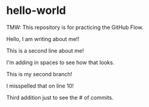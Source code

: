 # hello-world
TMW: This repository is for practicing the GitHub Flow.

Hello, I am writing about me!!

This is a second line about me!

I'm adding in spaces to see how that looks.

This is my second branch!

I misspelled that on line 10!

Third addition just to see the # of commits.
